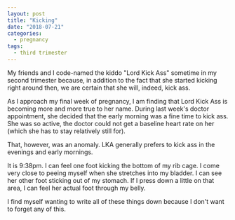 ```yaml
---
layout: post
title: "Kicking"
date: "2018-07-21"
categories:
  - pregnancy
tags:
  - third trimester
---
```


My friends and I code-named the kiddo "Lord Kick Ass" sometime in my second trimester because, in addition to the fact that she started kicking right around then, we are certain that she will, indeed, kick ass.

As I approach my final week of pregnancy, I am finding that Lord Kick Ass is becoming more and more true to her name. During last week's doctor appointment, she decided that the early morning was a fine time to kick ass. She was so active, the doctor could not get a baseline heart rate on her (which she has to stay relatively still for).

That, however, was an anomaly. LKA generally prefers to kick ass in the evenings and early mornings.

It is 9:38pm. I can feel one foot kicking the bottom of my rib cage. I come very close to peeing myself when she stretches into my bladder. I can see her other foot sticking out of my stomach. If I press down a little on that area, I can feel her actual foot through my belly.

I find myself wanting to write all of these things down because I don't want to forget any of this.

